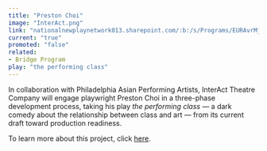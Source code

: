 ```yaml
---
title: "Preston Choi"
image: "InterAct.png"
link: "nationalnewplaynetwork013.sharepoint.com/:b:/s/Programs/EURAvrMjBfZCoEXVFv-wbnIBXYZZamcsv7nzq9fGlYFwQw?e=q0wcXG"
current: "true"
promoted: "false"
related:
- Bridge Program
play: "the performing class"
---
```

In collaboration with Philadelphia Asian Performing Artists, InterAct Theatre Company will engage playwright Preston Choi in a three-phase development process, taking his play *the performing class* — a dark comedy about the relationship between class and art — from its current draft toward production readiness.  

To learn more about this project, click [here](https://nationalnewplaynetwork013.sharepoint.com/:b:/s/Programs/EURAvrMjBfZCoEXVFv-wbnIBXYZZamcsv7nzq9fGlYFwQw?e=q0wcXG).
